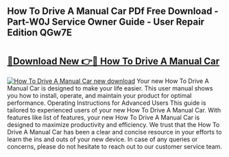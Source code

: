 ## How To Drive A Manual Car PDf Free Download - Part-W0J Service Owner Guide - User Repair Edition QGw7E

# <h2><a href="http://bc11483.oget.top/?id=How+To+Drive+A+Manual+Car">🔗Download New 👉🔴 How To Drive A Manual Car</a></h2>

[![How To Drive A Manual Car new download](https://i.imgur.com/5g1atiW.png)](http://bc11483.oget.top/?id=How+To+Drive+A+Manual+Car)
Your new How To Drive A Manual Car is designed to make your life easier. This user manual shows you how to install, operate, and maintain your product for optimal performance. Operating Instructions for Advanced Users This guide is tailored to experienced users of your new How To Drive A Manual Car. With features like list of features, your new How To Drive A Manual Car is designed to maximize productivity and efficiency. We trust that the How To Drive A Manual Car has been a clear and concise resource in your efforts to learn the ins and outs of your new device. In case of any queries or concerns, please do not hesitate to reach out to our customer service team.

